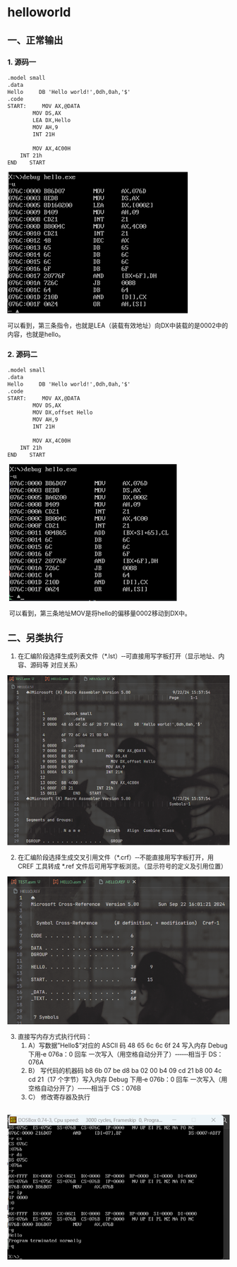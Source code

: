 # helloworld

## 一、正常输出

### 1. 源码一

```assembly
.model small
.data
Hello     DB 'Hello world!',0dh,0ah,'$'
.code
START:     MOV AX,@DATA
        MOV DS,AX
        LEA DX,Hello
        MOV AH,9
        INT 21H          
               
        MOV AX,4C00H
    INT 21h
END    START
```

![image-20240922153042809](.\img\image-20240922153042809.png)

​	可以看到，第三条指令，也就是LEA（装载有效地址）向DX中装载的是0002中的内容，也就是hello。

### 2. 源码二

```assembly
.model small
.data
Hello     DB 'Hello world!',0dh,0ah,'$'
.code
START:     MOV AX,@DATA
        MOV DS,AX
        MOV DX,offset Hello
        MOV AH,9
        INT 21H          
               
        MOV AX,4C00H
    INT 21h
END    START 
```

​							![image-20240922153647722](.\img\image-20240922153647722.png)	

​	可以看到，第三条地址MOV是将hello的偏移量0002移动到DX中。

## 二、另类执行

1. 在汇编阶段选择生成列表文件（*.lst）‐‐可直接用写字板打开（显示地址、内容、源码等 对应关系）

![image-20240922155945943](.\img\image-20240922155945943.png)

2. 在汇编阶段选择生成交叉引用文件（*.crf）‐‐不能直接用写字板打开，用 CREF 工具转成 *.ref 文件后可用写字板浏览。（显示符号的定义及引用位置）

![image-20240922160221062](.\img\image-20240922160221062.png)

3. 直接写内存方式执行代码： 
    1. A）写数据”Hello$”对应的 ASCII 码 48 65 6c 6c 6f 24 写入内存 Debug 下用‐e 076a：0 回车 一次写入（用空格自动分开了）‐‐‐‐‐‐相当于 DS：076A 
    2. B） 写代码的机器码 b8 6b 07 be d8 ba 02 00 b4 09 cd 21 b8 00 4c cd 21（17 个字节）写入内存 Debug 下用‐e 076b：0 回车 一次写入（用空格自动分开了）‐‐‐‐‐‐相当于 CS：076B 
    3. C） 修改寄存器及执行

​	![image-20240922173724148](.\img\image-20240922173724148.png)
